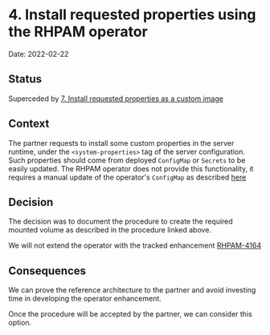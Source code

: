 # 4. Install requested properties using the RHPAM operator

Date: 2022-02-22

## Status

Superceded by [7. Install requested properties as a custom image](0007-install-requested-properties-as-a-custom-image.md)

## Context

The partner requests to install some custom properties in the server runtime, under the `<system-properties>` tag of the
server configuration. Such properties should come from deployed `ConfigMap` or `Secrets` to be easily updated.
The RHPAM operator does not provide this functionality, it requires a manual update of the operator's `ConfigMap` as
described [here](https://github.com/jboss-container-images/rhpam-7-openshift-image/tree/main/quickstarts/post-configure-example)

## Decision

The decision was to document the procedure to create the required mounted volume as described in the procedure linked above.

We will not extend the operator with the tracked enhancement [RHPAM-4164](https://issues.redhat.com/browse/RHPAM-4164)

## Consequences

We can prove the reference architecture to the partner and avoid investing time in developing the operator enhancement.

Once the procedure will be accepted by the partner, we can consider this option.
